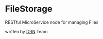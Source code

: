 # FileStorage
RESTful MicroService node for managing Files

written by  [DRN](https://www.datarecoverynederland.nl) Team

